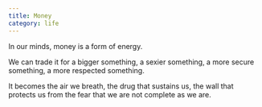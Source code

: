 ```yaml
---
title: Money
category: life
---
```


In our minds,
money
is a form of energy.

We can trade it
for a bigger something,
a sexier something,
a more secure something,
a more respected something.

It becomes the air we breath,
the drug that sustains us,
the wall that protects us
from the fear
that we are not complete
as we are.

